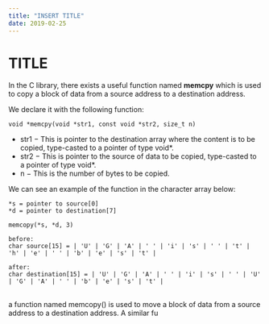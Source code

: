 ```yaml
---
title: "INSERT TITLE"
date: 2019-02-25
---
```


# TITLE

In the C library, there exists a useful function named **memcpy** which is used to copy a block of data from a source address to a destination address.

We declare it with the following function:
```
void *memcpy(void *str1, const void *str2, size_t n)
```
* str1 − This is pointer to the destination array where the content is to be copied, type-casted to a pointer of type void*.
* str2 − This is pointer to the source of data to be copied, type-casted to a pointer of type void*.
* n − This is the number of bytes to be copied.

We can see an example of the function in the character array below:
```
*s = pointer to source[0]
*d = pointer to destination[7]

memcopy(*s, *d, 3)

before:
char source[15] = | 'U' | 'G' | 'A' | ' ' | 'i' | 's' | ' ' | 't' | 'h' | 'e' | ' ' | 'b' | 'e' | 's' | 't' |

after:
char destination[15] = | 'U' | 'G' | 'A' | ' ' | 'i' | 's' | ' ' | 'U' | 'G' | 'A' | ' ' | 'b' | 'e' | 's' | 't' |
```
##

a function named memcopy() is used to move a block of data from a source address to a destination address. A similar fu
